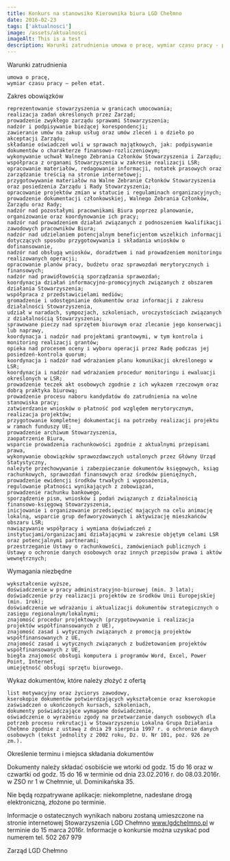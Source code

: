 ```yaml
---
title: Konkurs na stanowsiko Kierownika biura LGD Chełmno
date: 2016-02-23
tags: ['aktualnosci']
image: /assets/aktualnosci
imageAlt: This is a test
description: Warunki zatrudnienia umowa o pracę, wymiar czasu pracy - pełen etat. Zakres obowiązków reprezentowanie stowarzyczenia w granicach umocowania; realizaca zadań określonych przez Zarząd; [...]
---
```

Warunki zatrudnienia

    umowa o pracę,
    wymiar czasu pracy – pełen etat.

Zakres obowiązków

    reprezentowanie stowarzyszenia w granicach umocowania;
    realizacja zadań określonych przez Zarząd;
    prowadzenie zwykłego zarządu sprawami Stowarzyszenia;
    nadzór i podpisywanie bieżącej korespondencji;
    zawieranie umów na zakup usług oraz umów zleceń i o dzieło po akceptacji Zarządu;
    składanie oświadczeń woli w sprawach majątkowych, jak: podpisywanie dokumentów o charakterze finansowo-rozliczeniowym;
    wykonywanie uchwał Walnego Zebrania Członków Stowarzyszenia i Zarządu;
    współpraca z organami Stowarzyszenia w zakresie realizacji LSR;
    opracowanie materiałów, redagowanie informacji, notatek prasowych oraz zarządzanie treścią na stronie internetowej;
    przygotowywanie materiałów na Walne Zebranie Członków Stowarzyszenia oraz posiedzenia Zarządu i Rady Stowarzyszenia;
    opracowanie projektów zmian w statucie i regulaminach organizacyjnych;
    prowadzenie dokumentacji członkowskiej, Walnego Zebrania Członków, Zarządu oraz Rady;
    nadzór nad pozostałymi pracownikami Biura poprzez planowanie, organizowanie oraz koordynowanie ich pracy;
    nadzór nad prowadzeniem działań związanych z podnoszeniem kwalifikacji zawodowych pracowników Biura;
    nadzór nad udzielaniem potencjalnym beneficjentom wszelkich informacji dotyczących sposobu przygotowywania i składania wniosków o dofinansowanie,
    nadzór nad obsługą wniosków, doradztwem i nad prowadzeniem monitoringu realizowanych operacji;
    opracowanie planów pracy, budżetu oraz sprawozdań merytorycznych i finansowych;
    nadzór nad prawidłowością sporządzania sprawozdań;
    koordynacja działań informacyjno-promocyjnych związanych z obszarem działania Stowarzyszenia;
    współpraca z przedstawicielami mediów;
    gromadzenie i udostępnianie dokumentów oraz informacji z zakresu działalności Stowarzyszenia,
    udział w naradach, sympozjach, szkoleniach, uroczystościach związanych z działalnością Stowarzyszenia;
    sprawowane pieczy nad sprzętem biurowym oraz zlecanie jego konserwacji lub naprawy,
    koordynacja i nadzór nad projektami grantowymi, w tym kontrola i monitoring realizacji grantów;
    opieka nad procesem oceny i wyboru operacji przez Radę podczas jej posiedzeń-kontrola quorum;
    koordynacja i nadzór nad wdrażaniem planu komunikacji określonego w LSR;
    koordynacja i nadzór nad wdrażaniem procedur monitoringu i ewaluacji określonych w LSR;
    prowadzenie teczek akt osobowych zgodnie z ich wykazem rzeczowym oraz dobrą praktyka biurową;
    prowadzenie procesu naboru kandydatów do zatrudnienia na wolne stanowiska pracy;
    zatwierdzanie wniosków o płatność pod względem merytorycznym,
    realizacja projektów;
    przygotowanie kompletnej dokumentacji na potrzeby realizacji projektu w ramach funduszy UE;
    prowadzenie archiwum Stowarzyszenia,
    zaopatrzenie Biura,
    wsparcie prowadzenia rachunkowości zgodnie z aktualnymi przepisami prawa,
    wykonywanie obowiązków sprawozdawczych ustalonych przez Główny Urząd Statystyczny,
    należyte przechowywanie i zabezpieczanie dokumentów księgowych, ksiąg rachunkowych, sprawozdań finansowych oraz środków pieniężnych,
    prowadzenie ewidencji środków trwałych i wyposażenia,
    regulowanie płatności wynikających z zobowiązań,
    prowadzenie rachunku bankowego,
    sporządzenie pism, wniosków i podań związanych z działalnością finansowo-księgową Stowarzyszenia,
    inicjowanie i organizowanie przedsięwzięć mających na celu animację lokalną, wsparcie grup defaworyzowanych i aktywizację mieszkańców obszaru LSR;
    nawiązywanie współpracy i wymiana doświadczeń z instytucjami/organizacjami działającymi w zakresie objętym celami LSR oraz potencjalnymi partnerami;
    przestrzeganie Ustawy o rachunkowości, zamówieniach publicznych i Ustawy o ochronie danych osobowych oraz innych przepisów prawa i aktów wewnętrznych;

Wymagania niezbędne

    wykształcenie wyższe,
    doświadczenie w pracy administracyjno-biurowej (min. 3 lata);
    doświadczenie przy realizacji projektów ze środków Unii Europejskiej (min. 1rok);
    doświadczenie we wdrażaniu i aktualizacji dokumentów strategicznych o zasięgu regionalnym/lokalnymi;
    znajomość procedur projektowych (przygotowywanie i realizacja projektów współfinansowanych z UE),
    znajomość zasad i wytycznych związanych z promocją projektów współfinansowanych z UE,
    znajomość zasad i wytycznych związanych z budżetowaniem projektów współfinansowanych z UE,
    biegła znajomość obsługi komputera i programów Word, Excel, Power Point, Internet,
    umiejętność obsługi sprzętu biurowego.

 Wykaz dokumentów, które należy złożyć z ofertą

    list motywacyjny oraz życiorys zawodowy,
    kserokopie dokumentów potwierdzających wykształcenie oraz kserokopie zaświadczeń o ukończonych kursach, szkoleniach,
    dokumenty poświadczające wymagane doświadczenie,
    oświadczenie o wyrażeniu zgody na przetwarzanie danych osobowych dla potrzeb procesu rekrutacji w Stowarzyszeniu Lokalna Grupa Działania Chełmno zgodnie z ustawą z dnia 29 sierpnia 1997 r. o ochronie danych osobowych (tekst jednolity z 2002 roku, Dz. U. Nr 101, poz. 926 ze zm.).


 Określenie terminu i miejsca składania dokumentów

Dokumenty należy składać osobiście we wtorki  od godz. 15 do 16 oraz w czwartki od godz. 15 do 16 w terminie od dnia 23.02.2016 r. do 08.03.2016r. w ZSO nr 1 w Chełmnie, ul. Dominikańska 35.

Nie będą rozpatrywane aplikacje: niekompletne, nadesłane drogą elektroniczną, złożone po  terminie.

Informacje o ostatecznych wynikach naboru zostaną umieszczone na stronie internetowej Stowarzyszenia LGD Chełmno www.lgdchelmno.pl  w terminie  do  15 marca 2016r. Informacje o konkursie można uzyskać pod numerem tel. 502 267 979


Zarząd LGD Chełmno